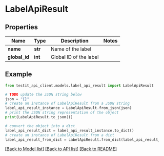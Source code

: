 # LabelApiResult


## Properties

Name | Type | Description | Notes
------------ | ------------- | ------------- | -------------
**name** | **str** | Name of the label | 
**global_id** | **int** | Global ID of the label | 

## Example

```python
from testit_api_client.models.label_api_result import LabelApiResult

# TODO update the JSON string below
json = "{}"
# create an instance of LabelApiResult from a JSON string
label_api_result_instance = LabelApiResult.from_json(json)
# print the JSON string representation of the object
print(LabelApiResult.to_json())

# convert the object into a dict
label_api_result_dict = label_api_result_instance.to_dict()
# create an instance of LabelApiResult from a dict
label_api_result_from_dict = LabelApiResult.from_dict(label_api_result_dict)
```
[[Back to Model list]](../README.md#documentation-for-models) [[Back to API list]](../README.md#documentation-for-api-endpoints) [[Back to README]](../README.md)


